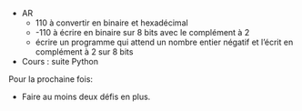 * AR
  * 110 à convertir en binaire et hexadécimal
  * -110 à écrire en binaire sur 8 bits avec le complément à 2
  * écrire un programme qui attend un nombre entier négatif et
    l’écrit en complément à 2 sur 8 bits
* Cours : suite Python

Pour la prochaine fois:

* Faire au moins deux défis en plus.
